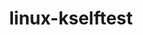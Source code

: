 ---
parent_project: linux
permalink: /engineering/projects/linux/linux-kselftest/
project_link_name: linux-kselftest
project_url: https://git.kernel.org/cgit/linux/kernel/git/shuah/linux-kselftest.git/commit/?id=
statsAvailable: 'true'
title: linux-kselftest
---